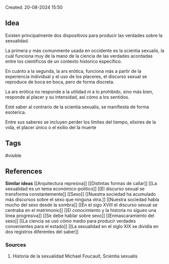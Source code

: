 Created: 20-08-2024 15:50

## <span class="pink"> **Idea** </span>
Existen principalmente  dos dispositivos para producir las verdades sobre la sexualidad.

La primera y más comunmente usada en occidente es la scientia sexualis, la cuál funciona muy de la mano de la ciencia  de las verdades acordadas entre los cientificos de un contexto historico especifico.

En cuánto a la segunda, la ars erótica, funciona más a partir de la experiencia individual y el uso de los placeres, el discurso sexual se reproduce de boca en boca, pero de forma discreta.

La ars erótica no responde a la utilidad ni a lo prohibido, sino más bien, responde al placer y su intensidad, así cómo a los sentidos.

Esté saber al contrario de la scientia sexualis, se manifiesta de forma esoterica.

Entre sus saberes se incluyen perder los límites del tiempo, elixires de la vida, el placer único o el exilio del la muerte

## <span class="orange"> **Tags**</span>
<span class="tag"> #visible</span> 

## <span class="green"> **References**</span>
<span class="blue"> **Similar ideas** </span>
[[Arquitectura represiva]]
[[Distintas formas de callar]]
[[La sexualidad es un tema económico-politico]]
[[El discurso sexual se transforma constantemente]]
[[Sexo]]
[[Nuestra sociedad ha acumulado más discursos sobre el sexo que ninguna otra.]]
[[Nuestra sociedad habla mucho del sexo desde la sombra]]
[[En el sigo XVIII el discurso sexual se centraba en el matrimonio]]
[[El conocimiento y la historia no siguen una línea progresiva]]
[[Se debe hablar sobre sexo]]
[[Enmascaramiento del sexo]]
[[La ciencia se usó cómo medio para producir verdades convenientes para el estado]]
[[La sexualidad en el siglo XIX se dividía en dos registros diferentes del saber]]
### <span class="purple"> **Sources**</span>
1. Historia de la sexualidad Michael Foucault, Scientia sexualis